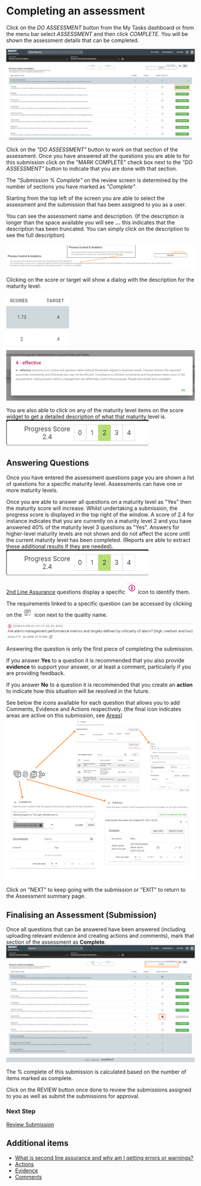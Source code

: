 # Completing an assessment
Click on the _DO ASSESSMENT_ button from the My Tasks dashboard or from the menu bar select _ASSESSMENT_ and then click _COMPLETE._ You will be shown the assessment details that can be completed.

![Image](../assets/screenshots/persons/doAssessment.png)

Click on the _"DO ASSESSMENT"_ button to work on that section of the assessment. Once you have answered all the questions you are able to for this submission click on the "MARK COMPLETE" check box next to the _"DO ASSESSMENT"_ button to indicate that you are done with that section.

The _"Submission % Complete"_ on the review screen is determined by the number of sections you have marked as _"Complete"_.

Starting from the top left of the screen you are able to select the assessment and the submission that has been assigned to you as a user.

You can see the assessment name and description. (If the description is longer than the space available you will see **...** this indicates that the description has been truncated. You can simply click on the description to see the full description)

![Image](../assets/screenshots/persons/descriptionExpand.png)

Clicking on the score or target will show a dialog with the description for the maturity level.

![Image](../assets/screenshots/persons/scoreTarget.png)
![image](../assets/screenshots/persons/maturityDescription.png)

You are also able to click on any of the maturity level items on the score widget to get a detailed description of what that maturity level is.
![Image](../assets/screenshots/persons/scoreWidget.png)

## Answering Questions
Once you have entered the assessment questions page you are shown a list of questions for a specific maturity level. Assessments can have one or more maturity levels.

Once you are able to answer all questions on a maturity level as "Yes" then the maturity score will increase. Whilst undertaking a submission, the progress score is displayed in the top right of the window. A score of 2.4 for instance indicates that you are currently on a maturity level 2 and you have answered 40% of the maturity level 3 questions as "Yes". Answers for higher-level maturity levels are not shown and do not affect the score until the current maturity level has been completed. (Reports are able to extract these additional results if they are needed).
![Image](../assets/screenshots/persons/scoreWidget.png)

[2nd Line Assurance](/concepts/second-line-assurance.html) questions display a specific ![Image](../assets/screenshots/persons/secondLineIcon.png) icon to identify them.

The requirements linked to a specific question can be accessed by clicking on the ![Image](../assets/screenshots/persons/reqIcon.png) icon next to the quality name.

![Image](../assets/screenshots/persons/question.png)

Answering the question is only the first piece of completing the submission.

If you answer **Yes** to a question it is recommended that you also provide **evidence** to support your answer, or at least a comment, particularly if you are providing feedback.

If you answer **No** to a question it is recommended that you create an **action** to indicate how this situation will be resolved in the future.

See below the icons available for each question that allows you to add Comments, Evidence and Actions respectively. (the final icon indicates areas are active on this submission, see [Areas](/concepts/areas.html))
![Image](../assets/screenshots/persons/aecScreens.png)

Click on "NEXT" to keep going with the submission or "EXIT" to return to the Assessment summary page.

## Finalising an Assessment (Submission)
Once all questions that can be answered have been answered (including uploading relevant evidence and creating actions and comments), mark that section of the assessment as **Complete**.
![Image](../assets/screenshots/persons/MarkComplete.png)

The % complete of this submission is calculated based on the number of items marked as complete.

Click on the REVIEW button once done to review the submissions assigned to you as well as submit the submissions for approval.

### Next Step
[Review Submission](/jobs/acc-review-before-submit.html)

## Additional items
- [What is second line assurance and why am I getting errors or warnings?](/concepts/second-line-assurance.html)
- [Actions](/concepts/actions.html)
- [Evidence](/concepts/evidence.html)
- [Comments](/concepts/comments.html)